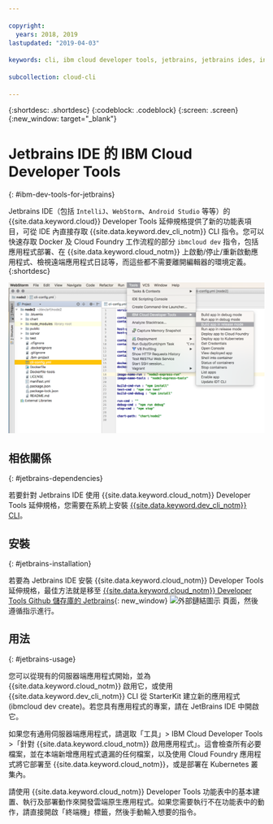 ```yaml
---

copyright:
  years: 2018, 2019
lastupdated: "2019-04-03"

keywords: cli, ibm cloud developer tools, jetbrains, jetbrains ides, intellij, webstorm, android studio, ibmcloud dev, view remote logs, ibmcloud docker commands

subcollection: cloud-cli

---
```


{:shortdesc: .shortdesc}
{:codeblock: .codeblock}
{:screen: .screen}
{:new_window: target="_blank"}

# Jetbrains IDE 的 IBM Cloud Developer Tools
{: #ibm-dev-tools-for-jetbrains}

Jetbrains IDE（包括 `IntelliJ`、`WebStorm`、`Android Studio` 等等）的 {{site.data.keyword.cloud}} Developer Tools 延伸規格提供了新的功能表項目，可從 IDE 內直接存取 {{site.data.keyword.dev_cli_notm}} CLI 指令。您可以快速存取 Docker 及 Cloud Foundry 工作流程的部分 `ibmcloud dev` 指令，包括應用程式部署、在 {{site.data.keyword.cloud_notm}} 上啟動/停止/重新啟動應用程式、檢視遠端應用程式日誌等，而這些都不需要離開編輯器的環境定義。
{:shortdesc}

![在 WebStorm IDE 內執行之 IBM Cloud Developer Tools 的畫面擷取。](jetbrains.png "在 WebStorm IDE 內執行的 {{site.data.keyword.cloud_notm}} Developer Tools 功能表範例")


## 相依關係
{: #jetbrains-dependencies}

若要針對 Jetbrains IDE 使用 {{site.data.keyword.cloud_notm}} Developer Tools 延伸規格，您需要在系統上安裝 [{{site.data.keyword.dev_cli_notm}} CLI](/docs/cli?topic=cloud-cli-ibmcloud-cli#ibmcloud-cli)。

## 安裝
{: #jetbrains-installation}

若要為 Jetbrains IDE 安裝 {{site.data.keyword.cloud_notm}} Developer Tools 延伸規格，最佳方法就是移至 [{{site.data.keyword.cloud_notm}} Developer Tools Github 儲存庫的 Jetbrains](https://github.com/IBM-Cloud/ibm-cloud-developer-tools/tree/master/jetbrains){: new_window} ![外部鏈結圖示](../../icons/launch-glyph.svg "外部鏈結圖示") 頁面，然後遵循指示進行。

## 用法
{: #jetbrains-usage}

您可以從現有的伺服器端應用程式開始，並為 {{site.data.keyword.cloud_notm}} 啟用它，或使用 {{site.data.keyword.dev_cli_notm}} CLI 從 StarterKit 建立新的應用程式 (ibmcloud dev create)。若您具有應用程式的專案，請在 JetBrains IDE 中開啟它。

如果您有通用伺服器端應用程式，請選取「工具」> IBM Cloud Developer Tools >「針對 {{site.data.keyword.cloud_notm}} 啟用應用程式」。這會檢查所有必要檔案，並在本端新增應用程式遺漏的任何檔案，以及使用 Cloud Foundry 應用程式將它部署至 {{site.data.keyword.cloud_notm}}，或是部署在 Kubernetes 叢集內。

請使用 {{site.data.keyword.cloud_notm}} Developer Tools 功能表中的基本建置、執行及部署動作來開發雲端原生應用程式。如果您需要執行不在功能表中的動作，請直接開啟「終端機」標籤，然後手動輸入想要的指令。
